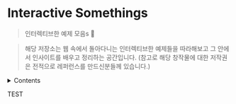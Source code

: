 # Interactive Somethings

> 인터렉티브한 예제 모음s 🚀

> 해당 저장소는 웹 속에서 돌아다니는 인터렉티브한 예제들을 따라해보고 그 안에서 인사이트를 배우고 정리하는 공간입니다. (참고로 해당 창작물에 대한 저작권은 전적으로 레퍼런스를 만드신분들께 있습니다.)

<details>
<summary>Contents</summary>

- BBC Clone
  - 해당 사이트([BBC Link](https://www.bbc.com/korean/resources/idt-48d3c9a7-4063-4289-9726-611b5ea9d7b5))를 [1분코딩님](<(https://www.youtube.com/playlist?list=PLe9WXHRkq9p11MIiI1FnMc8aekiBShq2L)>)과 함께 클론 코딩해보자.
  - [What I Learned](docs/WIL1.md)

</details>

TEST
